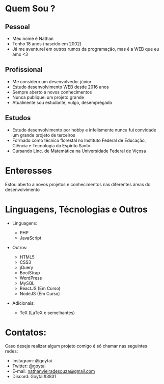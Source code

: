 # Quem Sou ?
## Pessoal
 - Meu nome é Nathan
 - Tenho 18 anos (nascido em 2002)
 - Já me aventurei em outros rumos da programação, mas é a WEB que eu amo <3

## Profissional
  - Me considero um desenvolvedor júnior
  - Estudo desenvolvimento WEB desde 2016 anos
  - Sempre aberto a novos conhecimentos
  - Nunca publiquei um projeto grande
  - Atualmente sou estudante, vulgo, desempregado

## Estudos
  - Estudo desenvolvimento por hobby e infelismente nunca fui convidade um grande projeto de terceiros
  - Formado como técnico florestal no Instituto Federal de Educação, Ciência e Tecnologia do Espírito Santo
  - Cursando Linc. de Matemática na Universidade Federal de Viçosa
  
# Enteresses
  Estou aberto a novos projetos e conhecimentos nas diferentes áreas do desenvolvimento

# Linguagens, Técnologias e Outros

- Linguagens:
    - PHP
    - JavaScript
    
- Outros:
    - HTML5
    - CSS3
    - jQuery
    - BootStrap
    - WordPress
    - MySQL
    - ReactJS (Em Curso)
    - NodeJS (Em Curso)
   
 - Adicionais:
    - TeX (LaTeX e semelhantes)

# Contatos:
  Caso deseje realizar algum projeto comigo é só chamar nas seguintes redes:
  
  - Instagram: @goytai
  - Twitter: @goytai
  - E-mail: nathanvieiradesouza@gmail.com
  - Discord: Goytai#3831
